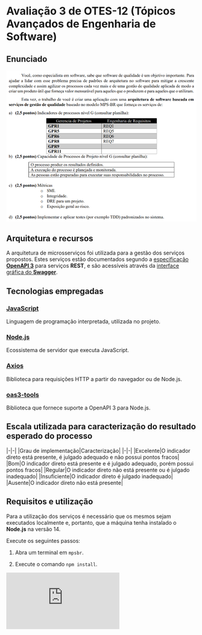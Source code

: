 # Avaliação 3 de OTES-12 (Tópicos Avançados de Engenharia de Software)

## Enunciado

![enunciado](README-img/enunciado.png)

## Arquitetura e recursos

A arquitetura de microsserviços foi utilizada para a gestão dos serviços propostos. Estes serviços estão documentados segundo a [especificação **OpenAPI 3**](https://swagger.io/specification/) para serviços **REST**, e são acessíveis através da [interface gráfica do **Swagger**](https://swagger.io/tools/swagger-ui/).

## Tecnologias empregadas

### [JavaScript](https://developer.mozilla.org/pt-BR/docs/Web/JavaScript)

Linguagem de programação interpretada, utilizada no projeto.

### [Node.js](https://nodejs.org/en/about/)

Ecossistema de servidor que executa JavaScript.

### [Axios](https://github.com/axios/axios)

Biblioteca para requisições HTTP a partir do navegador ou de Node.js.

### [oas3-tools](https://www.npmjs.com/package/oas3-tools)

Biblioteca que fornece suporte a OpenAPI 3 para Node.js.

## Escala utilizada para caracterização do resultado esperado do processo

|-|-|
|Grau de implementação|Caracterização|
|-|-|
|Excelente|O indicador direto está presente, é julgado adequado e não possui pontos fracos|
|Bom|O indicador direto está presente e é julgado adequado, porém possui pontos fracos|
|Regular|O indicador direto não está presente ou é julgado inadequado|
|Insuficiente|O indicador direto é julgado inadequado|
|Ausente|O indicador direto não está presente|

## Requisitos e utilização

Para a utilização dos serviços é necessário que os mesmos sejam executados localmente e, portanto, que a máquina tenha instalado o **Node.js** na versão 14.

Execute os seguintes passos:

1. Abra um terminal em `mpsbr`.

2. Execute o comando `npm install`.

![\Large x=\frac{-b\pm\sqrt{b^2-4ac}}{2a}](https://latex.codecogs.com/svg.latex?x%3D%5Cfrac%7B-b%5Cpm%5Csqrt%7Bb%5E2-4ac%7D%7D%7B2a%7D)
